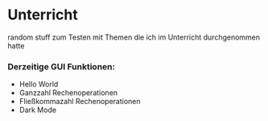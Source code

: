 # Unterricht
random stuff zum Testen mit Themen die ich im Unterricht durchgenommen hatte

### Derzeitige GUI Funktionen:

- Hello World
- Ganzzahl Rechenoperationen
- Fließkommazahl Rechenoperationen 
- Dark Mode 
